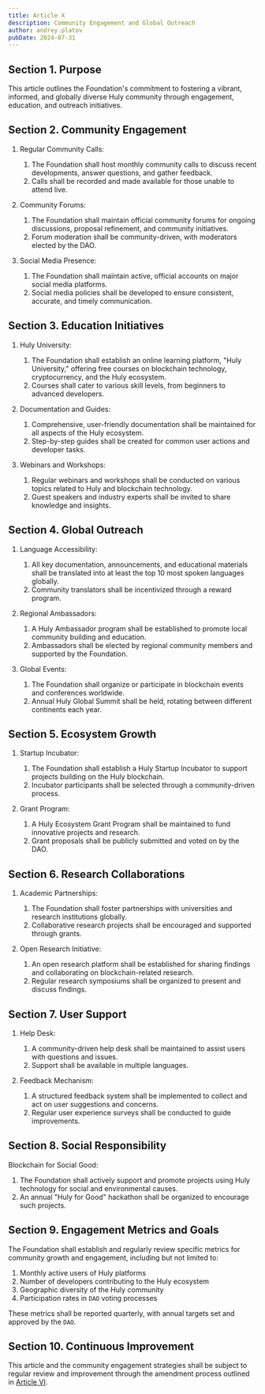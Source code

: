 ```yaml
---
title: Article X
description: Community Engagement and Global Outreach
author: andrey.platov
pubDate: 2024-07-31
---
```


## Section 1. Purpose

This article outlines the Foundation's commitment to fostering a vibrant, informed, and globally diverse Huly community through engagement, education, and outreach initiatives.

## Section 2. Community Engagement

1. Regular Community Calls:
    1. The Foundation shall host monthly community calls to discuss recent developments, answer questions, and gather feedback.
    1. Calls shall be recorded and made available for those unable to attend live.
1. Community Forums:
    1. The Foundation shall maintain official community forums for ongoing discussions, proposal refinement, and community initiatives.
    1. Forum moderation shall be community-driven, with moderators elected by the DAO.

1. Social Media Presence:
    1. The Foundation shall maintain active, official accounts on major social media platforms.
    1. Social media policies shall be developed to ensure consistent, accurate, and timely communication.

## Section 3. Education Initiatives

1. Huly University:
    1. The Foundation shall establish an online learning platform, "Huly University," offering free courses on blockchain technology, cryptocurrency, and the Huly ecosystem.
    1. Courses shall cater to various skill levels, from beginners to advanced developers.

1. Documentation and Guides:
    1. Comprehensive, user-friendly documentation shall be maintained for all aspects of the Huly ecosystem.
    1. Step-by-step guides shall be created for common user actions and developer tasks.

1. Webinars and Workshops:
    1. Regular webinars and workshops shall be conducted on various topics related to Huly and blockchain technology.
    1. Guest speakers and industry experts shall be invited to share knowledge and insights.

## Section 4. Global Outreach

1. Language Accessibility:
    1. All key documentation, announcements, and educational materials shall be translated into at least the top 10 most spoken languages globally.
    1. Community translators shall be incentivized through a reward program.

1. Regional Ambassadors:

    1. A Huly Ambassador program shall be established to promote local community building and education.
    1. Ambassadors shall be elected by regional community members and supported by the Foundation.

1. Global Events:
    1. The Foundation shall organize or participate in blockchain events and conferences worldwide.
    1. Annual Huly Global Summit shall be held, rotating between different continents each year.

## Section 5. Ecosystem Growth

1. Startup Incubator:
    1. The Foundation shall establish a Huly Startup Incubator to support projects building on the Huly blockchain.
    1. Incubator participants shall be selected through a community-driven process.

1. Grant Program:
    1. A Huly Ecosystem Grant Program shall be maintained to fund innovative projects and research.
    1. Grant proposals shall be publicly submitted and voted on by the DAO.

## Section 6. Research Collaborations

1. Academic Partnerships:
    1. The Foundation shall foster partnerships with universities and research institutions globally.
    1. Collaborative research projects shall be encouraged and supported through grants.

1. Open Research Initiative:
    1. An open research platform shall be established for sharing findings and collaborating on blockchain-related research.
    1. Regular research symposiums shall be organized to present and discuss findings.

## Section 7. User Support

1. Help Desk:
    1. A community-driven help desk shall be maintained to assist users with questions and issues.
    1. Support shall be available in multiple languages.

1. Feedback Mechanism:
    1. A structured feedback system shall be implemented to collect and act on user suggestions and concerns.
    1. Regular user experience surveys shall be conducted to guide improvements.

## Section 8. Social Responsibility

Blockchain for Social Good:

1. The Foundation shall actively support and promote projects using Huly technology for social and environmental causes.
1. An annual "Huly for Good" hackathon shall be organized to encourage such projects.

## Section 9. Engagement Metrics and Goals

The Foundation shall establish and regularly review specific metrics for community growth and engagement, including but not limited to:
1. Monthly active users of Huly platforms
1. Number of developers contributing to the Huly ecosystem
1. Geographic diversity of the Huly community
1. Participation rates in `DAO` voting processes

These metrics shall be reported quarterly, with annual targets set and approved by the `DAO`.

## Section 10. Continuous Improvement

This article and the community engagement strategies shall be subject to regular review and improvement through the amendment process outlined in [Article VI](/bylaws/article_06).

